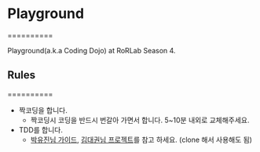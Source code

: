 # Playground
==========

Playground(a.k.a Coding Dojo) at RoRLab Season 4.

## Rules
==========
 * 짝코딩을 합니다.
 	* 짝코딩시 코딩을 반드시 번갈아 가면서 합니다. 5~10분 내외로 교체해주세요.
 * TDD를 합니다.
 	* [박유진님 가이드](https://github.com/parkeugene/playground), [김대권님 프로젝트](https://github.com/nacyot/my_awesome_ruby_project)를 참고 하세요. (clone 해서 사용해도 됨)
